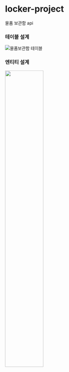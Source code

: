 # locker-project
물품 보관함 api

### 테이블 설계
![물품보관함 테이블](https://user-images.githubusercontent.com/58412521/125407903-4c358280-e3f5-11eb-8e8a-da92f83e5874.PNG)

### 엔티티 설계
<img src = "https://user-images.githubusercontent.com/58412521/125412392-d849a900-e3f9-11eb-8518-880e968389b3.jpg" width="50%" height="50%">

